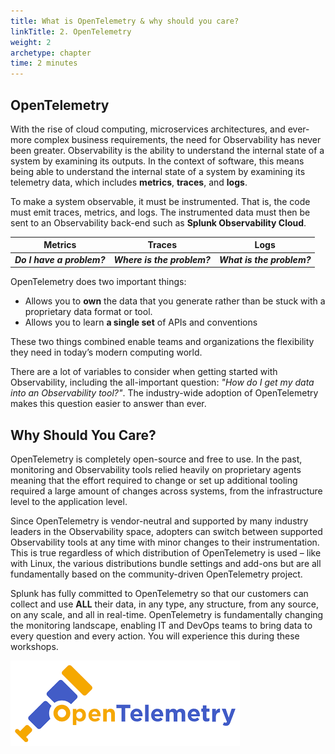 ```yaml
---
title: What is OpenTelemetry & why should you care?
linkTitle: 2. OpenTelemetry
weight: 2
archetype: chapter
time: 2 minutes
---
```


## OpenTelemetry

With the rise of cloud computing, microservices architectures, and ever-more complex business requirements, the need for Observability has never been greater. Observability is the ability to understand the internal state of a system by examining its outputs. In the context of software, this means being able to understand the internal state of a system by examining its telemetry data, which includes **metrics**, **traces**, and **logs**.

To make a system observable, it must be instrumented. That is, the code must emit traces, metrics, and logs. The instrumented data must then be sent to an Observability back-end such as **Splunk Observability Cloud**.

| Metrics | Traces | Logs |
|:-------:|:------:|:----:|
| _**Do I have a problem?**_ | _**Where is the problem?**_ | _**What is the problem?**_ |

OpenTelemetry does two important things:

* Allows you to **own** the data that you generate rather than be stuck with a proprietary data format or tool.
* Allows you to learn **a single set** of APIs and conventions

These two things combined enable teams and organizations the flexibility they need in today’s modern computing world.

There are a lot of variables to consider when getting started with Observability, including the all-important question: _"How do I get my data into an Observability tool?"_. The industry-wide adoption of OpenTelemetry makes this question easier to answer than ever.

## Why Should You Care?

OpenTelemetry is completely open-source and free to use. In the past, monitoring and Observability tools relied heavily on proprietary agents meaning that the effort required to change or set up additional tooling required a large amount of changes across systems, from the infrastructure level to the application level.

Since OpenTelemetry is vendor-neutral and supported by many industry leaders in the Observability space, adopters can switch between supported Observability tools at any time with minor changes to their instrumentation. This is true regardless of which distribution of OpenTelemetry is used – like with Linux, the various distributions bundle settings and add-ons but are all fundamentally based on the community-driven OpenTelemetry project.

Splunk has fully committed to OpenTelemetry so that our customers can collect and use **ALL** their data, in any type, any structure, from any source, on any scale, and all in real-time. OpenTelemetry is fundamentally changing the monitoring landscape, enabling IT and DevOps teams to bring data to every question and every action. You will experience this during these workshops.

![OpenTelemetry Logo](images/otel.png)
